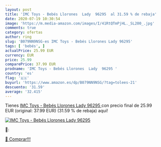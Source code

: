 ```yaml
---
layout: post
title: 'IMC Toys - Bebés Llorones  Lady  96295  al 31.59 % de rebaja'
date: 2020-07-19 10:30:54
image: 'https://m.media-amazon.com/images/I/41RtQTmPjHL._SL200_.jpg'
comments: true
category: ofertas
author: ring
slug: 'B079NN9NSG-es IMC Toys - Bebés Llorones Lady 96295'
tags: [ 'bebés', ]
actualPrice: 25.99 EUR
currency: EUR
price: 25.99
comparePrice: 37.99 EUR
prodname: 'IMC Toys - Bebés Llorones  Lady  96295 '
country: 'es'
flag: '🇪🇸'
buyurl: 'https://www.amazon.es/dp/B079NN9NSG/?tag=tolees-21'
descuento: '31.59'
average: '32.415'
---
```


Tienes [IMC Toys - Bebés Llorones  Lady  96295 ](https://www.amazon.es/dp/B079NN9NSG/?tag=tolees-21) con precio final de  25.99 EUR (original: 37.99 EUR) (31.59 %  de rebaja) aqui!

[![IMC Toys - Bebés Llorones  Lady  96295 ](https://m.media-amazon.com/images/I/41RtQTmPjHL._SL200_.jpg)](https://www.amazon.es/dp/B079NN9NSG/?tag=tolees-21)

🔎:


[🛒 Comprar!!!](https://www.amazon.es/dp/B079NN9NSG/?tag=tolees-21)
